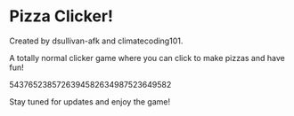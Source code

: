 # Pizza Clicker!

Created by dsullivan-afk and climatecoding101.

A totally normal clicker game where you can click to make pizzas and have fun!

5437652385726394582634987523649582

Stay tuned for updates and enjoy the game!
